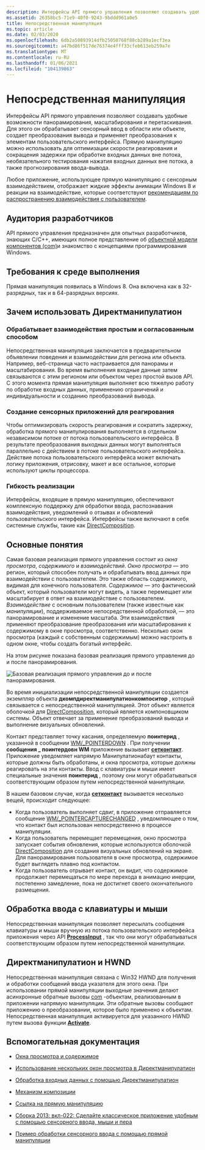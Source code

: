 ```yaml
---
description: Интерфейсы API прямого управления позволяют создавать удобные возможности панорамирования, масштабирования и перетаскивания. Для этого он обрабатывает сенсорный ввод в области или объекте, создает преобразования вывода и применяет преобразования к элементам пользовательского интерфейса.
ms.assetid: 26358bc5-71e9-40f0-9243-9bddd961a0e5
title: Непосредственная манипуляция
ms.topic: article
ms.date: 02/03/2020
ms.openlocfilehash: 6db2a50893914dfb25050768f88cb289a1ecf3ea
ms.sourcegitcommit: a47bd86f517de76374e4fff33cfeb613eb259a7e
ms.translationtype: MT
ms.contentlocale: ru-RU
ms.lasthandoff: 01/06/2021
ms.locfileid: "104139863"
---
```

# <a name="direct-manipulation"></a>Непосредственная манипуляция

Интерфейсы API прямого управления позволяют создавать удобные возможности панорамирования, масштабирования и перетаскивания. Для этого он обрабатывает сенсорный ввод в области или объекте, создает преобразования вывода и применяет преобразования к элементам пользовательского интерфейса. Прямую манипуляцию можно использовать для оптимизации скорости реагирования и сокращения задержки при обработке входных данных вне потока, необязательного тестирования нажатия входных данных вне потока, а также прогнозирования ввода-вывода.

Любое приложение, использующее прямую манипуляцию с сенсорным взаимодействием, отображает жидкие эффекты анимации Windows 8 и реакции на взаимодействие, которые соответствуют [рекомендациям по распространению взаимодействия с пользователем](/windows/uwp/design/input/).

## <a name="developer-audience"></a>Аудитория разработчиков

API прямого управления предназначен для опытных разработчиков, знающих C/C++, имеющих полное представление об [объектной модели компонентов (com)](../com/component-object-model--com--portal.md)и знакомство с концепциями программирования Windows.

## <a name="run-time-requirements"></a>Требования к среде выполнения

Прямая манипуляция появилась в Windows 8. Она включена как в 32-разрядных, так и в 64-разрядных версиях.

## <a name="why-use-directmanipulation"></a>Зачем использовать Директманипулатион

### <a name="handles-interactions-in-a-straightforward-and-consistent-manner"></a>Обрабатывает взаимодействия простым и согласованным способом

Непосредственная манипуляция заключается в предварительном объявлении поведения и взаимодействии для региона или объекта. Например, веб-страница часто настраивается для панорамы и масштабирования. Во время выполнения входные данные затем связываются с этим регионом или объектом через простой вызов API. С этого момента прямая манипуляция выполняет всю тяжелую работу по обработке входных данных, применению ограничений и индивидуальности и созданию преобразований вывода.

### <a name="build-responsive-touch-applications"></a>Создание сенсорных приложений для реагирования

Чтобы оптимизировать скорость реагирования и сократить задержку, обработка прямого манипулирования выполняется в отдельном независимом потоке от потока пользовательского интерфейса. В результате преобразования выходных данных могут выполняться параллельно с действием в потоке пользовательского интерфейса. Действие потока пользовательского интерфейса может включать логику приложения, отрисовку, макет и все остальное, которые используют циклы процессора.

### <a name="implementation-flexibility"></a>Гибкость реализации

Интерфейсы, входящие в прямую манипуляцию, обеспечивают комплексную поддержку для обработки ввода, распознавания взаимодействия, уведомлений о отзывах и обновлений пользовательского интерфейса. Интерфейсы также включают в себя системные службы, такие как [DirectComposition](../directcomp/directcomposition-portal.md).

## <a name="basic-concepts"></a>Основные понятия

Самая базовая реализация прямого управления состоит из *окна просмотра*, *содержимого* и *взаимодействий*. *Окно просмотра* — это регион, который способен получать и обрабатывать ввод данных при взаимодействии с пользователем. Это также область содержимого, видимая для конечного пользователя. *Содержимое* — это фактический объект, который пользователи могут видеть, а также перемещает или масштабирует в ответ на взаимодействие с пользователем. *Взаимодействие* с основным пользователем (также известные как *манипуляции*), поддерживаемое непосредственной обработкой, — это панорамирование и изменение масштаба. Эти взаимодействия применяют преобразование преобразования или масштабирования к содержимому в окне просмотра, соответственно. Несколько окон просмотра (каждый с собственным содержимым) можно настроить в одном окне, чтобы создать богатый интерфейс.

На этом рисунке показана базовая реализация прямого управления до и после панорамирования.

![Базовая реализация прямого управления до и после панорамирования.](images/dm-art-1.png)

Во время инициализации непосредственной манипуляции создается экземпляр объекта **дкомпдиректманипулатионкомпоситор** , который связывается с непосредственной манипуляцией. Этот объект является оболочкой для [DirectComposition](../directcomp/directcomposition-portal.md), который является компоновщиком системы. Объект отвечает за применение преобразований вывода и выполнение визуальных обновлений.

Контакт представляет точку касания, определяемую **поинтерид** , указанной в сообщении [WM/_POINTERDOWN](../inputmsg/wm-pointerdown.md) . При получении **сообщения \_ поинтердовн WM** приложение вызывает [**сетконтакт**](/windows/win32/api/DirectManipulation/nf-directmanipulation-idirectmanipulationviewport-setcontact). Приложение уведомляет напрямую Манипулатионабаут контакты, которые должны быть обработаны, и окна просмотра, которые должны реагировать на эти контакты. Ввод с клавиатуры и мыши имеет специальные значения **поинтерид** , поэтому они могут обрабатываться соответствующим образом путем непосредственной манипуляции.

В нашем базовом случае, когда [**сетконтакт**](/windows/win32/api/DirectManipulation/nf-directmanipulation-idirectmanipulationviewport-setcontact) вызывается несколько вещей, происходит следующее:

- Когда пользователь выполняет сдвиг, в приложение отправляется сообщение [WM/_POINTERCAPTURECHANGED](../inputmsg/wm-pointercapturechanged.md) , уведомляющее о том, что контакт был использован непосредственно в процессе манипуляции.
- Когда пользователь перемещает перемещения, окно просмотра запускает события обновления, которые используются оболочкой [DirectComposition](../directcomp/directcomposition-portal.md) для создания визуальных обновлений на экране. Для панорамирования пользователя в окне просмотра, содержимое будет выглядеть плавно под контактом.
- Когда пользователь отрывает контакт, он видит, что содержимое продолжает перемещаться по мере перехода в анимацию инерции, постепенно замедление, пока не достигнет своего окончательного размещения.

## <a name="processing-keyboard-and-mouse-input"></a>Обработка ввода с клавиатуры и мыши

Непосредственная манипуляция позволяет пересылать сообщения клавиатуры и мыши вручную из потока пользовательского интерфейса приложения через API [**ProcessInput**](/windows/win32/api/DirectManipulation/nf-directmanipulation-idirectmanipulationmanager-processinput) , так что они могут обрабатываться соответствующим образом путем непосредственной манипуляции.

## <a name="directmanipulation-and-the-hwnd"></a>Директманипулатион и HWND

Непосредственная манипуляция связана с Win32 HWND для получения и обработки сообщений ввода указателя для этого окна. При использовании прямой манипуляции выходные значения делают асинхронные обратные вызовы [com](../com/component-object-model--com--portal.md) -объектам, реализованным в приложении напрямую манипуляции. Эти обратные вызовы сообщают приложению о преобразовании, которое было применено к объектам. Непосредственная манипуляция активируется для указанного HWND путем вызова функции [**Activate**](/windows/win32/api/DirectManipulation/nf-directmanipulation-idirectmanipulationmanager-activate).

## <a name="supporting-documentation"></a>Вспомогательная документация

- [Окна просмотра и содержимое](directmanipulation-viewports-and-content.md)
- [Использование нескольких окон просмотра в Директманипулатион](directmanipulation-multiple-vieports.md)
- [Обработка входных данных с помощью Директманипулатион](directmanipulation-processing-input-with-directmanipulation.md)
- [Механизм композиции](directmanipulation-composition-engine.md)
- [Ссылка на прямую манипуляцию](direct-manipulation-reference.md)

- [Сборка 2013: вкл-022: Сделайте классическое приложение удобным с помощью сенсорного ввода, мыши и пера](https://channel9.msdn.com/Events/Build/2013/4-022)
- [Пример обработки сенсорного ввода с помощью прямой манипуляции](https://github.com/microsoft/Windows-classic-samples/tree/1d363ff4bd17d8e20415b92e2ee989d615cc0d91/Samples/TouchInputDirectManipulation)
